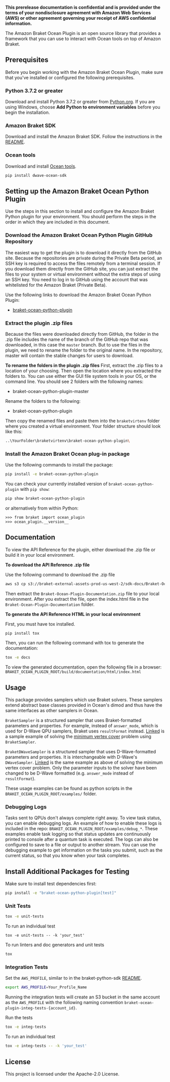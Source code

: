 **This prerelease documentation is confidential and is provided under the terms of your nondisclosure agreement with Amazon Web Services (AWS) or other agreement governing your receipt of AWS confidential information.**

The Amazon Braket Ocean Plugin is an open source library that provides a framework that you can use to interact with Ocean tools on top of Amazon Braket.

## Prerequisites
Before you begin working with the Amazon Braket Ocean Plugin, make sure that you've installed or configured the following prerequisites.

### Python 3.7.2 or greater
Download and install Python 3.7.2 or greater from [Python.org](https://www.python.org/downloads/).
If you are using Windows, choose **Add Python to environment variables** before you begin the installation.

### Amazon Braket SDK
Download and install the Amazon Braket SDK. Follow the instructions in the [README](https://github.com/aws/braket-python-sdk/blob/stable/latest/README.md).

### Ocean tools
Download and install [Ocean tools](https://docs.ocean.dwavesys.com/en/latest/overview/install.html).
```bash
pip install dwave-ocean-sdk
```

## Setting up the Amazon Braket Ocean Python Plugin
Use the steps in this section to install and configure the Amazon Braket Python plugin for your environment. You should perform the steps in the order in which they are included in this document.

### Download the Amazon Braket Ocean Python Plugin GitHub Repository
The easiest way to get the plugin is to download it directly from the GitHub site. Because the repositories are private during the Private Beta period, an SSH key is required to access the files remotely from a terminal session. If you download them directly from the GitHub site, you can just extract the files to your system or virtual environment without the extra steps of using an SSH key. You need to log in to GitHub using the account that was whitelisted for the Amazon Braket (Private Beta).

Use the following links to download the Amazon Braket Ocean Python Plugin:
- [braket-ocean-python-plugin](https://github.com/aws/braket-ocean-python-plugin/archive/master.zip)

### Extract the plugin .zip files
Because the files were downloaded directly from GitHub, the folder in the .zip file includes the name of the branch of the GitHub repo that was downloaded, in this case the `master` branch. But to use the files in the plugin, we need to rename the folder to the original name. In the repository, master will contain the stable changes for users to download.

**To rename the folders in the plugin .zip files**
First, extract the .zip files to a location of your choosing. Then open the location where you extracted the folders to. You can use either the GUI file system tools in your OS, or the command line. You should see 2 folders with the following names:
- braket-ocean-python-plugin-master

Rename the folders to the following:
- braket-ocean-python-plugin

Then copy the renamed files and paste them into the `braketvirtenv` folder where you created a virtual environment. Your folder structure should look like this:
```bash
..\YourFolder\braketvirtenv\braket-ocean-python-plugin\
```

### Install the Amazon Braket Ocean plug-in package
Use the following commands to install the package:

```bash
pip install -e braket-ocean-python-plugin
```

You can check your currently installed version of `braket-ocean-python-plugin` with `pip show`:

```bash
pip show braket-ocean-python-plugin
```

or alternatively from within Python:

```
>>> from braket import ocean_plugin
>>> ocean_plugin.__version__
```

## Documentation

To view the API Reference for the plugin, either download the .zip file or build it in your local environment.

**To download the API Reference .zip file**

Use the following command to download the .zip file
```bash
aws s3 cp s3://braket-external-assets-prod-us-west-2/sdk-docs/Braket-Ocean-Plugin-Documentation.zip Braket-Ocean-Plugin-Documentation.zip
```
Then extract the `Braket-Ocean-Plugin-Documentation.zip` file to your local environment. After you extract the file, open the index.html file in the `Braket-Ocean-Plugin-Documentation` folder.

**To generate the API Reference HTML in your local environment**

First, you must have tox installed.

```bash
pip install tox
```

Then, you can run the following command with tox to generate the documentation:

```bash
tox -e docs
```

To view the generated documentation, open the following file in a browser:
`BRAKET_OCEAN_PLUGIN_ROOT/build/documentation/html/index.html`

## Usage

This package provides samplers which use Braket solvers. These samplers extend abstract base classes provided in Ocean's dimod and thus have the same interfaces as other samplers in Ocean.

`BraketSampler` is a structured sampler that uses Braket-formatted parameters and properties. For example, instead of `answer_mode`, which is used for D-Wave QPU samplers, Braket uses `resultFormat` instead.
[Linked](../blob/master/examples/braket_sampler.py) is a sample example of solving the [minimum vertex cover](https://en.wikipedia.org/wiki/Vertex_cover) problem using `BraketSampler`.

`BraketDWaveSampler` is a structured sampler that uses D-Wave-formatted parameters and properties. It is interchangeable with D-Wave's `DWaveSampler`.
[Linked](../blob/master/examples/braket_dwave_sampler.py) is the same example as above of solving the minimum vertex cover problem. Only the parameter inputs to the solver have been changed to be D-Wave formatted (e.g. `answer_mode` instead of `resultFormat`).

These usage examples can be found as python scripts in the `BRAKET_OCEAN_PLUGIN_ROOT/examples/` folder.

### Debugging Logs

Tasks sent to QPUs don't always complete right away. To view task status, you can enable debugging logs. An example of how to enable these logs is included in the repo: `BRAKET_OCEAN_PLUGIN_ROOT/examples/debug_*`. These examples enable task logging so that status updates are continuously printed to console after a quantum task is executed. The logs can also be configured to save to a file or output to another stream. You can use the debugging example to get information on the tasks you submit, such as the current status, so that you know when your task completes.

## Install Additional Packages for Testing
Make sure to install test dependencies first:
```bash
pip install -e "braket-ocean-python-plugin[test]"
```

### Unit Tests
```bash
tox -e unit-tests
```

To run an individual test
```
tox -e unit-tests -- -k 'your_test'
```

To run linters and doc generators and unit tests
```bash
tox
```

### Integration Tests
Set the `AWS_PROFILE`, similar to in the braket-python-sdk [README](https://github.com/aws/braket-python-sdk/blob/stable/latest/README.md).
```bash
export AWS_PROFILE=Your_Profile_Name
```

Running the integration tests will create an S3 bucket in the same account as the `AWS_PROFILE` with the following naming convention `braket-ocean-plugin-integ-tests-{account_id}`.

Run the tests
```bash
tox -e integ-tests
```

To run an individual test
```bash
tox -e integ-tests -- -k 'your_test'
```

## License

This project is licensed under the Apache-2.0 License.
